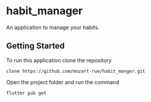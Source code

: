 # habit_manager

An application to manage your habits.

## Getting Started

To run this application clone the repository

```pwsh
clone https://github.com/mozart-rue/habit_manger.git
```

Open the project folder and run the command

```pwsh
flutter pub get
```
